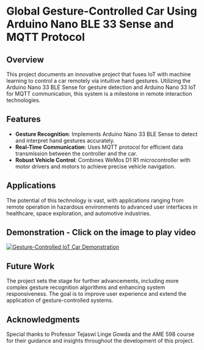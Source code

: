 # Global Gesture-Controlled Car Using Arduino Nano BLE 33 Sense and MQTT Protocol

## Overview
This project documents an innovative project that fuses IoT with machine learning to control a car remotely via intuitive hand gestures. Utilizing the Arduino Nano 33 BLE Sense for gesture detection and Arduino Nano 33 IoT for MQTT communication, this system is a milestone in remote interaction technologies.

## Features
- **Gesture Recognition**: Implements Arduino Nano 33 BLE Sense to detect and interpret hand gestures accurately.
- **Real-Time Communication**: Uses MQTT protocol for efficient data transmission between the controller and the car.
- **Robust Vehicle Control**: Combines WeMos D1 R1 microcontroller with motor drivers and motors to achieve precise vehicle navigation.

## Applications
The potential of this technology is vast, with applications ranging from remote operation in hazardous environments to advanced user interfaces in healthcare, space exploration, and automotive industries.

## Demonstration - Click on the image to play video
[![Gesture-Controlled IoT Car Demonstration](https://img.youtube.com/vi/qWeU5hdkxfU/hqdefault.jpg)](https://youtu.be/qWeU5hdkxfU)

## Future Work
The project sets the stage for further advancements, including more complex gesture recognition algorithms and enhancing system responsiveness. The goal is to improve user experience and extend the application of gesture-controlled systems.

## Acknowledgments
Special thanks to Professor Tejaswi Linge Gowda and the AME 598 course for their guidance and insights throughout the development of this project.

